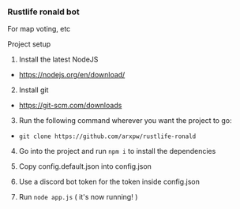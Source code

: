 ### Rustlife ronald bot

For map voting, etc

Project setup

1. Install the latest NodeJS
 - https://nodejs.org/en/download/

2. Install git
- https://git-scm.com/downloads

3. Run the following command wherever you want the project to go:
 - `git clone https://github.com/arxpw/rustlife-ronald`

4. Go into the project and run `npm i` to install the dependencies

5. Copy config.default.json into config.json

6. Use a discord bot token for the token inside config.json

7. Run `node app.js` ( it's now running! )

